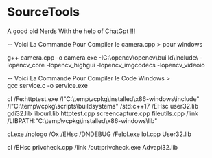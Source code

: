 # SourceTools
A good old Nerds With the help of ChatGpt !!!

-- Voici La Commande Pour Compiler le camera.cpp > pour windows 

g++ camera.cpp -o camera.exe -IC:\opencv\opencv\bui
ld\include\ -lopencv_core -lopencv_highgui -lopencv_imgcodecs -lopencv_videoio

-- Voici La Commande Pour Compiler le Code Windows >  
gcc service.c -o service.exe

cl /Fe:httptest.exe /I"C:\temp\vcpkg\installed\x86-windows\include" /I"C:\temp\vcpkg\scripts\buildsystems" /std:c++17 /EHsc user32.lib gdi32.lib libcurl.lib httptest.cpp screencapture.cpp fileutils.cpp /link /LIBPATH:"C:\temp\vcpkg\installed\x86-windows\lib"

cl.exe /nologo /Ox /EHsc /DNDEBUG /Felol.exe lol.cpp User32.lib

cl /EHsc privcheck.cpp /link /out:privcheck.exe Advapi32.lib



